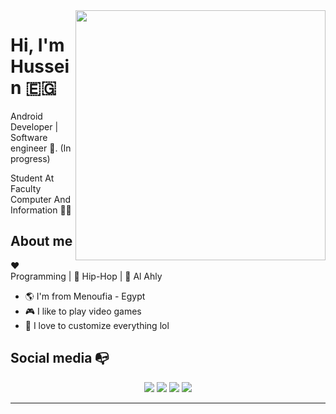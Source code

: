 <img align="right" width="400" height="400" src="https://ibb.co/c8tFK6w">


# Hi, I'm Hussein :egypt:

Android Developer | Software engineer :robot:. (In progress)

Student At Faculty Computer And Information :man_technologist:

## About me 

:heart: Programming | :black_heart: Hip-Hop | :blue_heart: Al Ahly

- :earth_americas: I'm from Menoufia - Egypt
- :video_game: I like to play video games
- :gem: I love to customize everything lol


## Social media :mailbox_with_no_mail:

<p align="center">
    <a href="https://www.slideshare.net/husseinzayed4"><img src="https://img.shields.io/badge/slideshare-%230177B5?style=flat&logo=slideshare&logoColor=white"/></a>
    <a href="https://www.linkedin.com/in/hussein-zayed-46227a16a/"><img src="https://img.shields.io/badge/linkedin-%230177B5?style=flat&logo=linkedin&logoColor=white"/></a>
    <a href="https://www.facebook.com/husseinzayed11"><img src="http://img.shields.io/badge/-facebook-1565c0?style=flat-square&logo=facebook&logoColor=white"/></a>
    <a href="https://www.instagram.com/husseinzayed12/"><img src="https://img.shields.io/badge/instagram-%23E4415F?style=flat&logo=instagram&logoColor=white"/></a>
  </p>

---
